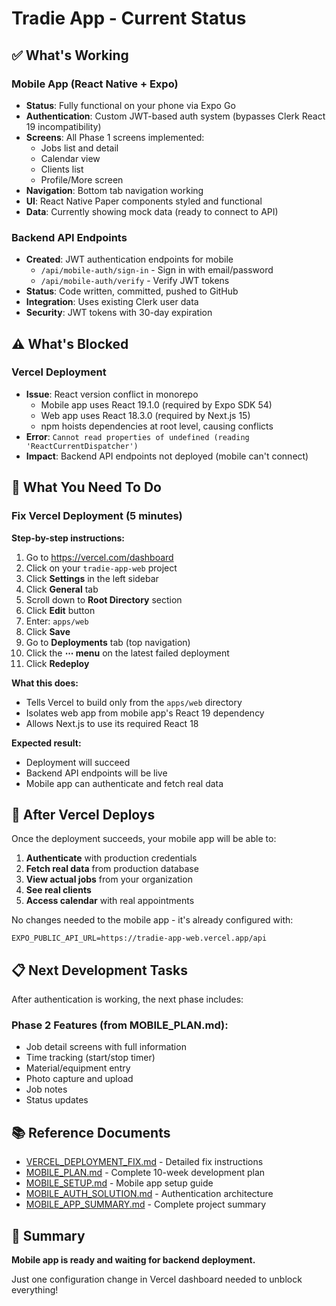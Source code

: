 # Tradie App - Current Status

## ✅ What's Working

### Mobile App (React Native + Expo)
- **Status**: Fully functional on your phone via Expo Go
- **Authentication**: Custom JWT-based auth system (bypasses Clerk React 19 incompatibility)
- **Screens**: All Phase 1 screens implemented:
  - Jobs list and detail
  - Calendar view
  - Clients list
  - Profile/More screen
- **Navigation**: Bottom tab navigation working
- **UI**: React Native Paper components styled and functional
- **Data**: Currently showing mock data (ready to connect to API)

### Backend API Endpoints
- **Created**: JWT authentication endpoints for mobile
  - `/api/mobile-auth/sign-in` - Sign in with email/password
  - `/api/mobile-auth/verify` - Verify JWT tokens
- **Status**: Code written, committed, pushed to GitHub
- **Integration**: Uses existing Clerk user data
- **Security**: JWT tokens with 30-day expiration

## ⚠️ What's Blocked

### Vercel Deployment
- **Issue**: React version conflict in monorepo
  - Mobile app uses React 19.1.0 (required by Expo SDK 54)
  - Web app uses React 18.3.0 (required by Next.js 15)
  - npm hoists dependencies at root level, causing conflicts
- **Error**: `Cannot read properties of undefined (reading 'ReactCurrentDispatcher')`
- **Impact**: Backend API endpoints not deployed (mobile can't connect)

## 🔧 What You Need To Do

### Fix Vercel Deployment (5 minutes)

**Step-by-step instructions:**

1. Go to https://vercel.com/dashboard
2. Click on your `tradie-app-web` project
3. Click **Settings** in the left sidebar
4. Click **General** tab
5. Scroll down to **Root Directory** section
6. Click **Edit** button
7. Enter: `apps/web`
8. Click **Save**
9. Go to **Deployments** tab (top navigation)
10. Click the **⋯ menu** on the latest failed deployment
11. Click **Redeploy**

**What this does:**
- Tells Vercel to build only from the `apps/web` directory
- Isolates web app from mobile app's React 19 dependency
- Allows Next.js to use its required React 18

**Expected result:**
- Deployment will succeed
- Backend API endpoints will be live
- Mobile app can authenticate and fetch real data

## 📱 After Vercel Deploys

Once the deployment succeeds, your mobile app will be able to:

1. **Authenticate** with production credentials
2. **Fetch real data** from production database
3. **View actual jobs** from your organization
4. **See real clients**
5. **Access calendar** with real appointments

No changes needed to the mobile app - it's already configured with:
```
EXPO_PUBLIC_API_URL=https://tradie-app-web.vercel.app/api
```

## 📋 Next Development Tasks

After authentication is working, the next phase includes:

### Phase 2 Features (from MOBILE_PLAN.md):
- Job detail screens with full information
- Time tracking (start/stop timer)
- Material/equipment entry
- Photo capture and upload
- Job notes
- Status updates

## 📚 Reference Documents

- [VERCEL_DEPLOYMENT_FIX.md](VERCEL_DEPLOYMENT_FIX.md) - Detailed fix instructions
- [MOBILE_PLAN.md](MOBILE_PLAN.md) - Complete 10-week development plan
- [MOBILE_SETUP.md](MOBILE_SETUP.md) - Mobile app setup guide
- [MOBILE_AUTH_SOLUTION.md](MOBILE_AUTH_SOLUTION.md) - Authentication architecture
- [MOBILE_APP_SUMMARY.md](MOBILE_APP_SUMMARY.md) - Complete project summary

## 🎯 Summary

**Mobile app is ready and waiting for backend deployment.**

Just one configuration change in Vercel dashboard needed to unblock everything!
